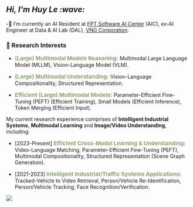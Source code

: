 <h2><em> Hi, I'm Huy Le :wave: </em></h2>

-🌱 I’m currently an AI Resident at [FPT Software AI Center](https://fpt-aicenter.com/ai-residency/) (AIC), ex-AI Engineer at Data & AI Lab (DAL), [VNG Corporation](https://www.vng.com.vn/).

### 🔭 Research Interests
- <strong style="font-size:15px;color:#8aa371">(Large) Multimodal Models Reasoning:</strong> Multimodal Large Language Model (MLLM), Vision-Language Model (VLM).

- <strong style="font-size:15px;color:#8aa371">(Large) Multimodal Understanding:</strong> Vision-Language Compositionality, Structured Representation.

- <strong style="font-size:15px;color:#8aa371">Efficient (Large) Multimodal Models:</strong> Parameter-Efficient Fine-Tuning (PEFT) (Efficient Training), Small Models (Efficient Inference), Token Merging (Efficient Input).

My current research experience comprises of **Intelligent Industrial Systems**, **Multimodal Learning** and **Image/Video Understanding**, including:

- [2023-Present] <strong style="font-size:15px;color:#8aa371">Efficient Cross-Modal Learning & Understanding</strong>: Video-Language Matching, Parameter-Efficient Fine-Tuning (PEFT), Multimodal Compositionality, Structured Representation (Scene Graph Generation).

- [2021-2023] <strong style="font-size:15px;color:#8aa371">Intelligent Industrial/Traffic Systems Applications</strong>: Tracked-Vehicle to Video Retrieval, Person/Vehicle Re-Identification, Person/Vehicle Tracking, Face Recognition/Verification.

![](https://komarev.com/ghpvc/?username=zef1611&color=blueviolet&style=flat-square)
